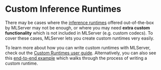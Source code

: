 # Custom Inference Runtimes

There may be cases where the [inference runtimes](./index) offered
out-of-the-box by MLServer may not be enough, or where you may need **extra
custom functionality** which is not included in MLServer (e.g. custom codecs).
To cover these cases, MLServer lets you create custom runtimes very easily.

To learn more about how you can write custom runtimes with MLServer, check out
the [Custom Runtimes user guide](../user-guide/custom.md).
Alternatively, you can also see this [end-to-end
example](../examples/custom/README.md) which walks through the process of writing
a custom runtime.
